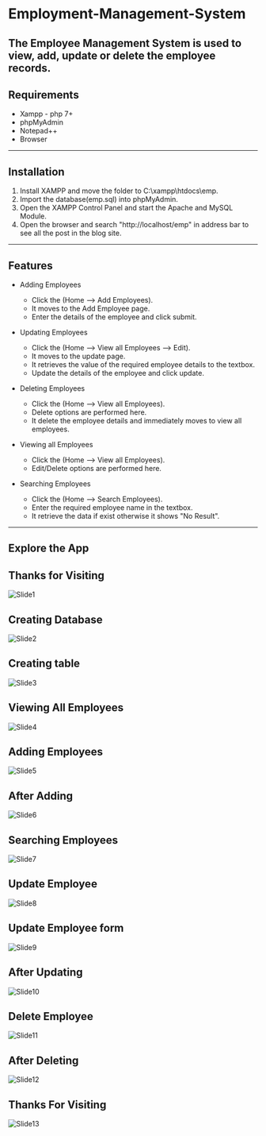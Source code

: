 # Employment-Management-System
The Employee Management System is used to view, add, update or delete the employee records. 
---
## Requirements
* Xampp - php 7+
* phpMyAdmin
* Notepad++
* Browser
---
## Installation
1. Install XAMPP and move the folder to C:\xampp\htdocs\emp.
2. Import the database(emp.sql) into phpMyAdmin.
3. Open the XAMPP Control Panel and start the Apache and MySQL Module.
4. Open the browser and search "http://localhost/emp" in address bar to see all the post in the blog site.
---
## Features
* Adding Employees
	* Click the (Home --> Add Employees).
	* It moves to the Add Employee page.
	* Enter the details of the employee and click submit.

* Updating Employees
	* Click the (Home --> View all Employees --> Edit).
	* It moves to the update page.
	* It retrieves the value of the required employee details to the textbox.
	* Update the details of the employee and click update.

* Deleting Employees
	* Click the (Home --> View all Employees).
	* Delete options are performed here.
	* It delete the employee details and immediately moves to view all employees.
	
* Viewing all Employees
	* Click the (Home --> View all Employees).
	* Edit/Delete options are performed here.

* Searching Employees
	* Click the (Home --> Search Employees).
	* Enter the required employee name in the textbox.
	* It retrieve the data if exist otherwise it shows "No Result".
---
## Explore the App
**Thanks for Visiting**
---
![Slide1](https://user-images.githubusercontent.com/73686015/98685818-d96b9780-238d-11eb-8a03-532cf047c5ec.JPG)

**Creating Database**
---
![Slide2](https://user-images.githubusercontent.com/73686015/98685974-06b84580-238e-11eb-95c5-a5c90be870e6.JPG)

**Creating table**
---
![Slide3](https://user-images.githubusercontent.com/73686015/98685985-08820900-238e-11eb-9457-4abf3825899f.JPG)

**Viewing All Employees**
---
![Slide4](https://user-images.githubusercontent.com/73686015/98685991-0ae46300-238e-11eb-80fc-18c308821826.JPG)

**Adding Employees**
---
![Slide5](https://user-images.githubusercontent.com/73686015/98685996-0cae2680-238e-11eb-871c-97c3f1c5d3ba.JPG)

**After Adding**
---
![Slide6](https://user-images.githubusercontent.com/73686015/98686001-1041ad80-238e-11eb-8cdf-a7921e7750cc.JPG)

**Searching Employees**
---
![Slide7](https://user-images.githubusercontent.com/73686015/98686012-133c9e00-238e-11eb-8669-504a641ef4e0.JPG)

**Update Employee**
---
![Slide8](https://user-images.githubusercontent.com/73686015/98686033-18015200-238e-11eb-8d44-f5e36e30aa38.JPG)

**Update Employee form**
---
![Slide9](https://user-images.githubusercontent.com/73686015/98686043-1c2d6f80-238e-11eb-8083-e039cb7d7db3.JPG)

**After Updating**
---
![Slide10](https://user-images.githubusercontent.com/73686015/98686050-1f286000-238e-11eb-986c-19169a2809dc.JPG)

**Delete Employee**
---
![Slide11](https://user-images.githubusercontent.com/73686015/98686065-23547d80-238e-11eb-85b8-b857ffb26824.JPG)

**After Deleting**
---
![Slide12](https://user-images.githubusercontent.com/73686015/98686085-27809b00-238e-11eb-904a-9d48505c2752.JPG)

**Thanks For Visiting**
---
![Slide13](https://user-images.githubusercontent.com/73686015/98686101-2b142200-238e-11eb-961c-9db13abaa4b7.JPG)
